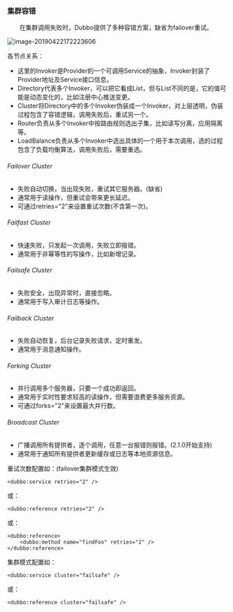 ### 集群容错

　　在集群调用失败时，Dubbo提供了多种容错方案，缺省为failover重试。

![image-20190422172223606](https://ws2.sinaimg.cn/large/006tNc79ly1g2bjazl4z9j30xy0gawo6.jpg)

各节点关系：

- 这里的Invoker是Provider的一个可调用Service的抽象，Invoker封装了Provider地址及Service接口信息。
- Directory代表多个Invoker，可以把它看成List<Invoker>，但与List不同的是，它的值可能是动态变化的，比如注册中心推送变更。
- Cluster将Directory中的多个Invoker伪装成一个Invoker，对上层透明，伪装过程包含了容错逻辑，调用失败后，重试另一个。
- Router负责从多个Invoker中按路由规则选出子集，比如读写分离，应用隔离等。
- LoadBalance负责从多个Invoker中选出具体的一个用于本次调用，选的过程包含了负载均衡算法，调用失败后，需要重选。

###### Failover Cluster

- 失败自动切换，当出现失败，重试其它服务器。(缺省)
- 通常用于读操作，但重试会带来更长延迟。
- 可通过retries="2"来设置重试次数(不含第一次)。

###### Failfast Cluster

- 快速失败，只发起一次调用，失败立即报错。
- 通常用于非幂等性的写操作，比如新增记录。

###### Failsafe Cluster

- 失败安全，出现异常时，直接忽略。
- 通常用于写入审计日志等操作。

###### Failback Cluster

- 失败自动恢复，后台记录失败请求，定时重发。
- 通常用于消息通知操作。

###### Forking Cluster

- 并行调用多个服务器，只要一个成功即返回。
- 通常用于实时性要求较高的读操作，但需要浪费更多服务资源。
- 可通过forks="2"来设置最大并行数。

###### Broadcast Cluster

- 广播调用所有提供者，逐个调用，任意一台报错则报错。(2.1.0开始支持)
- 通常用于通知所有提供者更新缓存或日志等本地资源信息。

重试次数配置如：(failover集群模式生效)

```
<dubbo:service retries="2" />
```

或：

```
<dubbo:reference retries="2" />
```

或：

```
<dubbo:reference>
    <dubbo:method name="findFoo" retries="2" />
</dubbo:reference>
```

集群模式配置如：

```
<dubbo:service cluster="failsafe" />
```

或：

```
<dubbo:reference cluster="failsafe" />
```